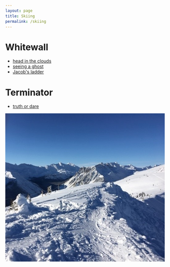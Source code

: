 ```yaml
---
layout: page
title: Skiing
permalink: /skiing
---
```


Whitewall
======
  - [head in the clouds](/assets/img/KHMR_clouds.jpg)
  - [seeing a ghost](/assets/img/KHMR_ridge.jpg)
  - [Jacob's ladder](/assets/img/KHMR_Whitewall.jpg)

Terminator
======
  - [truth or dare](/assets/img/KHMR_Terminator.jpg)

![](assets/img/KHMR_ridge.jpg)
